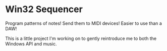 # Win32 Sequencer

Program patterns of notes! Send them to MIDI devices! Easier to use than a DAW!

This is a little project I'm working on to gently reintroduce me to both the
Windows API and music.

